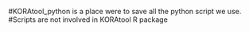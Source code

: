 #KORAtool_python is a place were to save all the python script we use.
#Scripts are not involved in KORAtool R package

